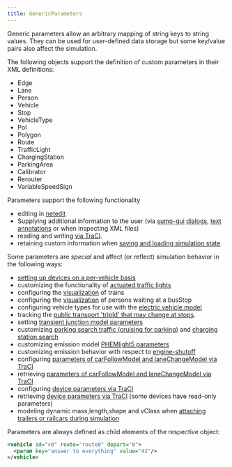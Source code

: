 ```yaml
---
title: GenericParameters
---
```


Generic parameters allow an arbitrary mapping of string keys to string
values. They can be used for user-defined data storage but some
key/value pairs also affect the simulation.

The following objects support the definition of custom parameters in
their XML definitions:

- Edge
- Lane
- Person
- Vehicle
- Stop
- VehicleType
- PoI
- Polygon
- Route
- TrafficLight
- ChargingStation
- ParkingArea
- Calibrator
- Rerouter
- VariableSpeedSign

Parameters support the following functionality

- editing in [netedit](../Netedit/editModesCommon.md#generic_parameters)
- Supplying additional information to the user (via
  [sumo-gui](../sumo-gui.md) [dialogs](../sumo-gui.md#plotting_object_properties), [text annotations](../sumo-gui.md#textual_annotations) or when inspecting XML files)
- reading and writing [via TraCI](../TraCI/GenericParameters.md).
- retaining custom information when [saving and loading simulation state](SaveAndLoad.md)

Some parameters are *special* and affect (or reflect) simulation behavior in the following ways:

- [setting up devices on a per-vehicle basis](../Definition_of_Vehicles,_Vehicle_Types,_and_Routes.md#devices)
- customizing the functionality of [actuated traffic lights](../Simulation/Traffic_Lights.md#parameters)
- configuring the [visualization](Railways.md#trains) of trains
- configuring the [visualization](Public_Transport.md#bus_stops) of persons waiting at a busStop
- configuring vehicle types for use with the [electric vehicle model](../Models/Electric.md)
- tracking the [public transport 'tripId' that may change at stops](../Definition_of_Vehicles,_Vehicle_Types,_and_Routes.md#stops_and_waypoints).
- setting [transient junction model parameters](../Definition_of_Vehicles,_Vehicle_Types,_and_Routes.md#transient_parameters)
- customizing [parking search traffic (cruising for parking)](Rerouter.md#rerouting_to_an_alternative_parking_area) and [charging station search](Stationfinder.md#charging_station_target_function)
- customizing emission model [PHEMlight5 parameters](../Models/Emissions/PHEMlight5.md#dynamic_modification_of_parameters)
- customizing emission behavior with respect to [engine-shutoff](../Models/Emissions.md#standing_vehicles)
- configuring [parameters of carFollowModel and laneChangeModel  via TraCI](../TraCI/Change_Vehicle_State.md#supported_lanechangemodel_parameters)
- retrieving [parameters of carFollowModel and laneChangeModel via TraCI](../TraCI/Vehicle_Value_Retrieval.md#supported_lanechangemodel_parameters)
- configuring [device parameters via TraCI](../TraCI/Change_Vehicle_State.md#supported_device_parameters)
- retrieving [device parameters via TraCI](../TraCI/Vehicle_Value_Retrieval.md#supported_device_parameters) (some devices have read-only parameters)
- modeling dynamic mass,length,shape and vClass when [attaching trailers or railcars during simulation](../Specification/Logistics.md#trailers_and_rail_cars)

Parameters are always defined as child elements of the respective
object:

```xml
<vehicle id="v0" route="route0" depart="0">
  <param key="answer to everything" value="42"/>
</vehicle>
```
